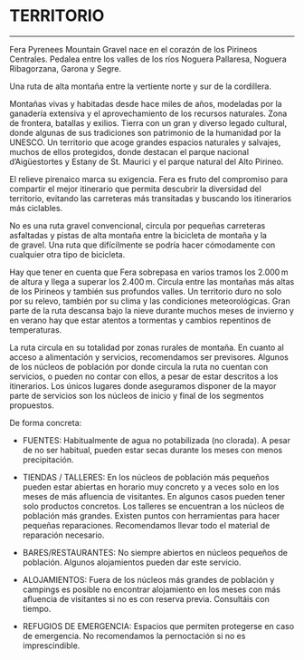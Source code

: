 # TERRITORIO

---

Fera Pyrenees Mountain Gravel nace en el corazón de los Pirineos Centrales.
Pedalea entre los valles de los ríos Noguera Pallaresa, Noguera Ribagorzana, Garona y Segre.

Una ruta de alta montaña entre la vertiente norte y sur de la cordillera.

Montañas vivas y habitadas desde hace miles de años, modeladas por la ganadería extensiva y el aprovechamiento de los recursos naturales. Zona de frontera, batallas y exilios. Tierra con un gran y diverso legado cultural, donde algunas de sus tradiciones son patrimonio de la humanidad por la UNESCO. Un territorio que acoge grandes espacios naturales y salvajes, muchos de ellos protegidos, donde destacan el parque nacional d’Aigüestortes y Estany de St. Maurici y el parque natural del Alto Pirineo.

El relieve pirenaico marca su exigencia. Fera es fruto del compromiso para compartir el mejor itinerario que permita descubrir la diversidad del territorio, evitando las carreteras más transitadas y buscando los itinerarios más ciclables.

No es una ruta gravel convencional, circula por pequeñas carreteras asfaltadas y pistas de alta montaña entre la bicicleta de montaña y la de gravel. Una ruta que difícilmente se podría hacer cómodamente con cualquier otra tipo de bicicleta.

Hay que tener en cuenta que Fera sobrepasa en varios tramos los 2.000 m de altura y llega a superar los 2.400 m. Circula entre las montañas más altas de los Pirineos y también sus profundos valles. Un territorio duro no solo por su relevo, también por su clima y las condiciones meteorológicas. Gran parte de la ruta descansa bajo la nieve durante muchos meses de invierno y en verano hay que estar atentos a tormentas y cambios repentinos de temperaturas.

La ruta circula en su totalidad por zonas rurales de montaña. En cuanto al acceso a alimentación y servicios, recomendamos ser previsores. Algunos de los núcleos de población por donde circula la ruta no cuentan con servicios, o pueden no contar con ellos, a pesar de estar descritos a los itinerarios. Los únicos lugares donde aseguramos disponer de la mayor parte de servicios son los núcleos de inicio y final de los segmentos propuestos.

De forma concreta:

- FUENTES: Habitualmente de agua no potabilizada (no clorada). A pesar de no ser habitual, pueden estar secas durante los meses con menos precipitación.

- TIENDAS / TALLERES: En los núcleos de población más pequeños pueden estar abiertas en horario muy concreto y a veces solo en los meses de más afluencia de visitantes. En algunos casos pueden tener solo productos concretos. Los talleres se encuentran a los núcleos de población más grandes. Existen puntos con herramientas para hacer pequeñas reparaciones. Recomendamos llevar todo el material de reparación necesario.

- BARES/RESTAURANTES: No siempre abiertos en núcleos pequeños de población. Algunos alojamientos pueden dar este servicio.

- ALOJAMIENTOS: Fuera de los núcleos más grandes de población y campings es posible no encontrar alojamiento en los meses con más afluencia de visitantes si no es con reserva previa. Consultáis con tiempo.

- REFUGIOS DE EMERGENCIA: Espacios que permiten protegerse en caso de emergencia. No recomendamos la pernoctación si no es imprescindible.
